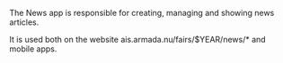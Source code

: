 The News app is responsible for creating, managing and showing news articles.

It is used both on the website ais.armada.nu/fairs/$YEAR/news/* and mobile apps.
